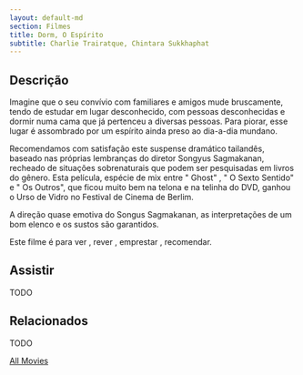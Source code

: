 ```yaml
---
layout: default-md
section: Filmes
title: Dorm, O Espírito
subtitle: Charlie Trairatque, Chintara Sukkhaphat
---
```


## Descrição
Imagine que o seu convívio com familiares e amigos mude bruscamente, tendo de estudar  em lugar desconhecido, com pessoas desconhecidas e dormir numa cama  que já pertenceu a diversas pessoas. Para piorar, esse lugar é assombrado por um espírito ainda preso  ao dia-a-dia mundano.

Recomendamos com satisfação este  suspense dramático tailandês, baseado nas próprias lembranças do diretor Songyus  Sagmakanan, recheado de situações  sobrenaturais que podem ser pesquisadas em livros do gênero. Esta película, espécie de mix entre " Ghost" , " O Sexto Sentido"  e  " Os Outros",  que ficou muito bem na telona  e na telinha do DVD, ganhou o Urso de Vidro no Festival de Cinema de Berlim.

A direção quase emotiva do Songus Sagmakanan, as interpretações de um bom elenco e os sustos são garantidos. 

Este filme é para ver , rever , emprestar , recomendar.

## Assistir
TODO

## Relacionados
TODO


<a href="/movies" class="button">All Movies</a>